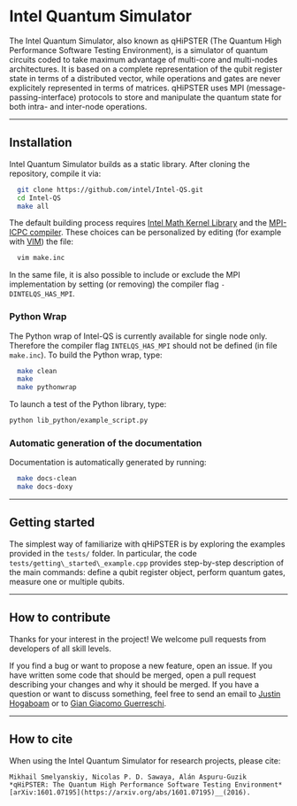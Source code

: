 # Intel Quantum Simulator

The Intel Quantum Simulator, also known as qHiPSTER (The Quantum High Performance Software Testing Environment),
is a simulator of quantum circuits coded to take maximum advantage of multi-core and multi-nodes architectures.
It is based on a complete representation of the qubit register state in terms of a distributed vector, while
operations and gates are never explicitely represented in terms of matrices.
qHiPSTER uses MPI (message-passing-interface) protocols to store and manipulate the quantum state for 
both intra- and inter-node operations.

----

## Installation

Intel Quantum Simulator builds as a static library. After cloning the repository, compile it via:

```bash
  git clone https://github.com/intel/Intel-QS.git
  cd Intel-QS
  make all
```

The default building process requires [Intel Math Kernel Library](https://software.intel.com/en-us/mkl)
and the [MPI-ICPC compiler](https://software.intel.com/en-us/node/528770).
These choices can be personalized by editing (for example with [VIM](http://www.vim.org)) the file:

```bash
  vim make.inc
```

In the same file, it is also possible to include or exclude the MPI implementation by setting
(or removing) the compiler flag `-DINTELQS_HAS_MPI`.

### Python Wrap

The Python wrap of Intel-QS is currently available for single node only.
Therefore the compiler flag `INTELQS_HAS_MPI` should not be defined (in file `make.inc`).
To build the Python wrap, type:

```bash
  make clean
  make
  make pythonwrap
```
To launch a test of the Python library, type:
```bash
python lib_python/example_script.py
```

### Automatic generation of the documentation

Documentation is automatically generated by running:

```bash
  make docs-clean
  make docs-doxy
```

----

## Getting started

The simplest way of familiarize with qHiPSTER is by exploring the examples provided in the `tests/` folder.
In particular, the code `tests/getting\_started\_example.cpp` provides step-by-step description of the main commands:
define a qubit register object, perform quantum gates, measure one or multiple qubits.

----

## How to contribute

Thanks for your interest in the project! We welcome pull requests from developers of all skill levels.

If you find a bug or want to propose a new feature, open an issue.
If you have written some code that should be merged, open a pull request describing your changes and why it should be merged.
If you have a question or want to discuss something, feel free to send an email to
[Justin Hogaboam](justin.w.hogaboam@intel.com)
or to
[Gian Giacomo Guerreschi](gian.giacomo.guerreschi@intel.com).

----

## How to cite

When using the Intel Quantum Simulator for research projects, please cite:

    Mikhail Smelyanskiy, Nicolas P. D. Sawaya, Alán Aspuru-Guzik
    *qHiPSTER: The Quantum High Performance Software Testing Environment*
    [arXiv:1601.07195](https://arxiv.org/abs/1601.07195)__(2016).

